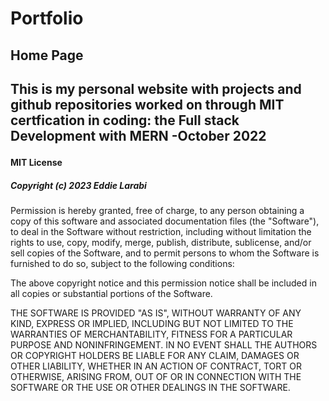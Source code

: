 <!-- @format -->

# Portfolio

<h2>Home Page<h2>
  
  <p>
  This is my personal website with projects and github repositories  worked on through MIT certfication in coding: the Full stack Development with MERN -October 2022 
  </p>


<h4>MIT License </h4>

<h5> Copyright (c) 2023 Eddie Larabi</h5>
<p>
Permission is hereby granted, free of charge, to any person obtaining a copy
of this software and associated documentation files (the "Software"), to deal
in the Software without restriction, including without limitation the rights
to use, copy, modify, merge, publish, distribute, sublicense, and/or sell
copies of the Software, and to permit persons to whom the Software is
furnished to do so, subject to the following conditions:

The above copyright notice and this permission notice shall be included in all
copies or substantial portions of the Software.

THE SOFTWARE IS PROVIDED "AS IS", WITHOUT WARRANTY OF ANY KIND, EXPRESS OR
IMPLIED, INCLUDING BUT NOT LIMITED TO THE WARRANTIES OF MERCHANTABILITY,
FITNESS FOR A PARTICULAR PURPOSE AND NONINFRINGEMENT. IN NO EVENT SHALL THE
AUTHORS OR COPYRIGHT HOLDERS BE LIABLE FOR ANY CLAIM, DAMAGES OR OTHER
LIABILITY, WHETHER IN AN ACTION OF CONTRACT, TORT OR OTHERWISE, ARISING FROM,
OUT OF OR IN CONNECTION WITH THE SOFTWARE OR THE USE OR OTHER DEALINGS IN THE
SOFTWARE.

</p>
